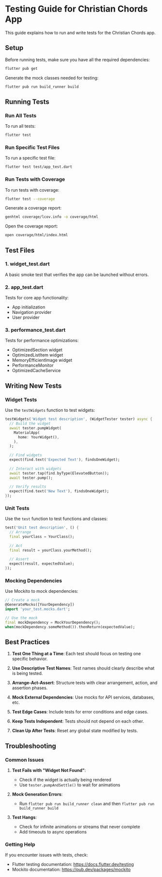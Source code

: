 # Testing Guide for Christian Chords App

This guide explains how to run and write tests for the Christian Chords app.

## Setup

Before running tests, make sure you have all the required dependencies:

```bash
flutter pub get
```

Generate the mock classes needed for testing:

```bash
flutter pub run build_runner build
```

## Running Tests

### Run All Tests

To run all tests:

```bash
flutter test
```

### Run Specific Test Files

To run a specific test file:

```bash
flutter test test/app_test.dart
```

### Run Tests with Coverage

To run tests with coverage:

```bash
flutter test --coverage
```

Generate a coverage report:

```bash
genhtml coverage/lcov.info -o coverage/html
```

Open the coverage report:

```bash
open coverage/html/index.html
```

## Test Files

### 1. widget_test.dart

A basic smoke test that verifies the app can be launched without errors.

### 2. app_test.dart

Tests for core app functionality:
- App initialization
- Navigation provider
- User provider

### 3. performance_test.dart

Tests for performance optimizations:
- OptimizedSection widget
- OptimizedListItem widget
- MemoryEfficientImage widget
- PerformanceMonitor
- OptimizedCacheService

## Writing New Tests

### Widget Tests

Use the `testWidgets` function to test widgets:

```dart
testWidgets('Widget test description', (WidgetTester tester) async {
  // Build the widget
  await tester.pumpWidget(
    MaterialApp(
      home: YourWidget(),
    ),
  );
  
  // Find widgets
  expect(find.text('Expected Text'), findsOneWidget);
  
  // Interact with widgets
  await tester.tap(find.byType(ElevatedButton));
  await tester.pump();
  
  // Verify results
  expect(find.text('New Text'), findsOneWidget);
});
```

### Unit Tests

Use the `test` function to test functions and classes:

```dart
test('Unit test description', () {
  // Arrange
  final yourClass = YourClass();
  
  // Act
  final result = yourClass.yourMethod();
  
  // Assert
  expect(result, expectedValue);
});
```

### Mocking Dependencies

Use Mockito to mock dependencies:

```dart
// Create a mock
@GenerateMocks([YourDependency])
import 'your_test.mocks.dart';

// Use the mock
final mockDependency = MockYourDependency();
when(mockDependency.someMethod()).thenReturn(expectedValue);
```

## Best Practices

1. **Test One Thing at a Time**: Each test should focus on testing one specific behavior.

2. **Use Descriptive Test Names**: Test names should clearly describe what is being tested.

3. **Arrange-Act-Assert**: Structure tests with clear arrangement, action, and assertion phases.

4. **Mock External Dependencies**: Use mocks for API services, databases, etc.

5. **Test Edge Cases**: Include tests for error conditions and edge cases.

6. **Keep Tests Independent**: Tests should not depend on each other.

7. **Clean Up After Tests**: Reset any global state modified by tests.

## Troubleshooting

### Common Issues

1. **Test Fails with "Widget Not Found"**:
   - Check if the widget is actually being rendered
   - Use `tester.pumpAndSettle()` to wait for animations

2. **Mock Generation Errors**:
   - Run `flutter pub run build_runner clean` and then `flutter pub run build_runner build`

3. **Test Hangs**:
   - Check for infinite animations or streams that never complete
   - Add timeouts to async operations

### Getting Help

If you encounter issues with tests, check:
- Flutter testing documentation: https://docs.flutter.dev/testing
- Mockito documentation: https://pub.dev/packages/mockito
